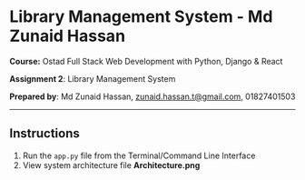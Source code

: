 # Library Management System - Md Zunaid Hassan
**Course:** Ostad Full Stack Web Development with Python, Django & React 

**Assignment 2**: Library Management System

**Prepared by**: Md Zunaid Hassan, zunaid.hassan.t@gmail.com, 01827401503

---
## Instructions
1. Run the `app.py` file from the Terminal/Command Line Interface
2. View system architecture file **Architecture.png**
